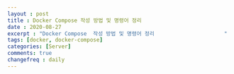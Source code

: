 ```yaml
---
layout : post
title : Docker Compose 작성 방법 및 명령어 정리
date : 2020-08-27
excerpt : "Docker Compose  작성 방법 및 명령어 정리                      "
tags: [docker, docker-compose]
categories: [Server]
comments: true
changefreq : daily
---
```



 
